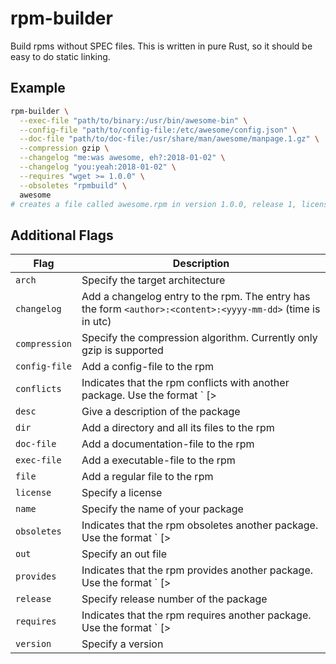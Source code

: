 # rpm-builder

Build rpms without SPEC files. This is written in pure Rust, so it should be
easy to do static linking.

## Example

```bash
rpm-builder \
  --exec-file "path/to/binary:/usr/bin/awesome-bin" \
  --config-file "path/to/config-file:/etc/awesome/config.json" \
  --doc-file "path/to/doc-file:/usr/share/man/awesome/manpage.1.gz" \
  --compression gzip \
  --changelog "me:was awesome, eh?:2018-01-02" \
  --changelog "you:yeah:2018-01-02" \
  --requires "wget >= 1.0.0" \
  --obsoletes "rpmbuild" \
  awesome
# creates a file called awesome.rpm in version 1.0.0, release 1, license is MIT.
```

## Additional Flags

| Flag          | Description                                                                                                   |
| ---           | ---                                                                                                           |
| `arch`        | Specify the target architecture                                                                               |
| `changelog`   | Add a changelog entry to the rpm. The entry has the form `<author>:<content>:<yyyy-mm-dd>` (time is in utc)   |
| `compression` | Specify the compression algorithm. Currently only gzip is supported                                           |
| `config-file` | Add a config-file to the rpm                                                                                  |
| `conflicts`   | Indicates that the rpm conflicts with another package. Use the format `<name> [> | >= | = | <= | < version]`  |
| `desc`        | Give a description of the package                                                                             |
| `dir`         | Add a directory and all its files to the rpm                                                                  |
| `doc-file`    | Add a documentation-file to the rpm                                                                           |
| `exec-file`   | Add a executable-file to the rpm                                                                              |
| `file`        | Add a regular file to the rpm                                                                                 |
| `license`     | Specify a license                                                                                             |
| `name`        | Specify the name of your package                                                                              |
| `obsoletes`   | Indicates that the rpm obsoletes another package. Use the format `<name> [> | >= | = | <= | < version]`       |
| `out`         | Specify an out file                                                                                           |
| `provides`    | Indicates that the rpm provides another package. Use the format `<name> [> | >= | = | <= | < version]`        |
| `release`     | Specify release number of the package                                                                         |
| `requires`    | Indicates that the rpm requires another package. Use the format `<name> [> | >= | = | <= | < version]`        |
| `version`     | Specify a version                                                                                             |
